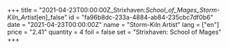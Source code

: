 +++
title = "2021-04-23T00:00:00Z_Strixhaven:_School_of_Mages_Storm-Kiln_Artist_[en]_false"
id = "fa96b8dc-233a-4884-ab84-235cbc7df0b6"
date = "2021-04-23T00:00:00Z"
name = "Storm-Kiln Artist"
lang = ["en"]
price = "2.41"
quantity = 4
foil = false
set = "Strixhaven: School of Mages"
+++
